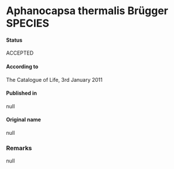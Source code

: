 Aphanocapsa thermalis Brügger SPECIES
=======

#### Status
ACCEPTED

#### According to
The Catalogue of Life, 3rd January 2011

#### Published in
null

#### Original name
null

### Remarks
null